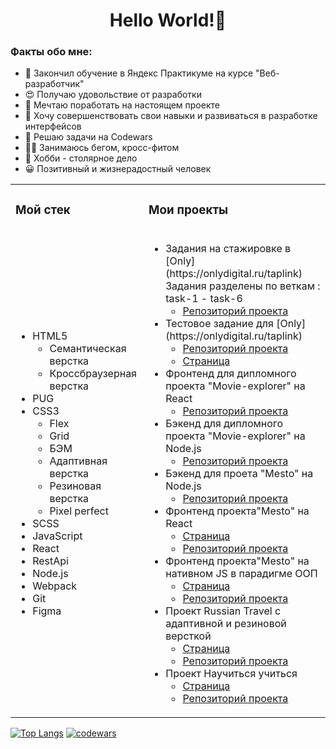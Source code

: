<h1  align="center" >Hello World!👋 </h1>

<h3>Факты обо мне:</h3>
<ul>
  <li>📘 Закончил обучение в Яндекс Практикуме на курсе "Веб-разработчик"</li>
  <li>😍 Получаю удовольствие от разработки</li>
  <li>🎯 Мечтаю поработать на настоящем проекте</li>
  <li>🧱 Хочу совершенствовать свои навыки и развиваться в разработке интерфейсов</li>
   <li>🧠 Решаю задачи на Codewars</li>
  <li>🏃🏼 Занимаюсь бегом, кросс-фитом</li>
  <li>📐 Хобби - столярное дело</li>
  <li>😀 Позитивный и жизнерадостный человек</li>
</ul>

<table>
  <tr>
    <td><h3> Мой стек</h3></td>
    <td><h3>Мои проекты</h3></td>
  </tr>
  <tr>
    <td>
      <ul>
        <li>HTML5
        <ul>
          <li>Семантическая верстка</li>
          <li>Кроссбраузерная верстка</li>
        </ul>
        </li>
        <li>PUG</li>
        <li>CSS3
         <ul>
          <li>Flex</li>
          <li>Grid</li>
          <li>БЭМ</li>
          <li>Адаптивная верстка</li>
          <li>Резиновая верстка</li>
          <li>Pixel perfect</li>
        </ul>
          <li>SCSS</li>
        </li>
        <li>JavaScript</li>
        <li>React</li>
        <li>RestApi</li>
        <li>Node.js</li>
        <li>Webpack</li>
        <li>Git</li>
        <li>Figma</li>
      </ul>
    </td>
    <td>
      <ul>
        <li>Задания на стажировке в [Only](https://onlydigital.ru/taplink) Задания разделены по веткам : task-1 - task-6<br>
          <ul align="top">
            <li><a href="https://github.com/Andrey1079/internship-tasks">Репозиторий проекта</a></li>
          </ul>
        </li>
        <li>Тестовое задание для [Only](https://onlydigital.ru/taplink) <br>
          <ul align="top">
            <li><a href="https://github.com/Andrey1079/test-task-for-Only">Репозиторий проекта</a></li>
            <li><a href="https://andrey1079.github.io/test-task-for-Only/">Страница</a></li>
          </ul>
        </li>
        <li>Фронтенд для дипломного проекта "Movie-explorer" на React <br>
          <ul align="top">
            <li><a href="https://github.com/Andrey1079/movies-explorer-frontend">Репозиторий проекта</a></li>
          </ul>
        </li>
        <li>Бэкенд для дипломного проекта "Movie-explorer" на Node.js <br>
          <ul align="top">
            <li><a href="https://github.com/Andrey1079/movies-explorer-api">Репозиторий проекта</a></li>
          </ul>
        </li>
        <li>Бэкенд для проета "Mesto" на Node.js <br>
          <ul align="top">
            <li><a href="https://github.com/Andrey1079/express-mesto-gha">Репозиторий проекта</a></li>
          </ul>
          </li>
        <li>Фронтенд проекта"Mesto" на React <br>
          <ul>
            <li><a href="https://andrey1079.github.io/react-mesto-auth/">Cтраница</a></li>
            <li> <a href="https://github.com/Andrey1079/react-mesto-auth">Репозиторий проекта </a></li>
          </ul>
        </li>
          <li>Фронтенд проекта"Mesto" на нативном JS в парадигме ООП<br>
          <ul>
            <li><a href="https://andrey1079.github.io/mesto/">Cтраница</a></li>
            <li> <a href="https://github.com/Andrey1079/mesto">Репозиторий проекта </a></li>
          </ul>
        </li>
         <li>Проект Russian Travel с адаптивной и резиновой версткой <br>
          <ul>
            <li><a href="https://andrey1079.github.io/russian-travel">Cтраница</a></li>
            <li><a href="https://github.com/Andrey1079/russian-travel">Репозиторий проекта </a></li>
          </ul>
        </li>
         <li>Проект Научиться учиться <br>
          <ul>
           <li><a href="https://andrey1079.github.io/how-to-learn/">Cтраница</a></li>
           <li><a href="https://github.com/Andrey1079/how-to-learn">Репозиторий проекта </a></li>
          </ul>
        </li>
        </ul>
    </td>
  </tr>
</table>

[![Top Langs](https://github-readme-stats.vercel.app/api/top-langs/?username=Andrey1079&layout=compact)](https://github.com/Andrey1079/github-readme-stats)
[![codewars](https://www.codewars.com/users/Andrey1079/badges/large)](https://www.codewars.com/users/Andrey1079)

